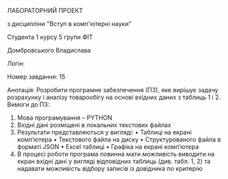 ЛАБОРАТОРНИЙ ПРОЕКТ

з дисципліни "Вступ в комп'ютерні науки"

Студента 1 курсу 5 групи ФІТ

Домбровського Владислава

Логін:

Номер завдання: 15

Анотація:
Розробити програмне забезпечення (ПЗ), яке вирішує задачу розрахунку і аналізу товарообігу на основі
вхідних даних з таблиць 1 і 2.
           Вимоги до ПЗ:
  1. Мова програмування – PYTHON
  2. Вхідні дані розміщені в локальних текстових файлах
  3. Результати представляються у вигляді:
          • Таблиці на екрані комп’ютера
          • Текстового файла на диску
          • Структурованого файла в форматі JSON
          • Excel таблиці
          • Графіка на екрані комп’ютера
  4. В процесі роботи програма повинна мати можливість виводити на екран вхідні дані у вигляді
відповідних таблиць (див. табл. 1, 2) та надавати можливість відбору записів із довідника по
критерію
